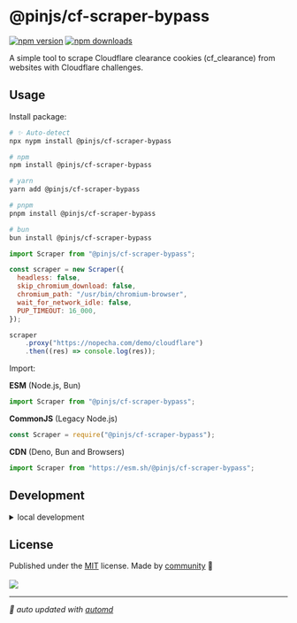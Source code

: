 # @pinjs/cf-scraper-bypass

<!-- automd:badges color=yellow -->

[![npm version](https://img.shields.io/npm/v/@pinjs/cf-scraper-bypass?color=yellow)](https://npmjs.com/package/@pinjs/cf-scraper-bypass)
[![npm downloads](https://img.shields.io/npm/dm/@pinjs/cf-scraper-bypass?color=yellow)](https://npmjs.com/package/@pinjs/cf-scraper-bypass)

<!-- /automd -->

A simple tool to scrape Cloudflare clearance cookies (cf_clearance) from websites with Cloudflare challenges.

## Usage

Install package:

<!-- automd:pm-install -->

```sh
# ✨ Auto-detect
npx nypm install @pinjs/cf-scraper-bypass

# npm
npm install @pinjs/cf-scraper-bypass

# yarn
yarn add @pinjs/cf-scraper-bypass

# pnpm
pnpm install @pinjs/cf-scraper-bypass

# bun
bun install @pinjs/cf-scraper-bypass
```

```js
import Scraper from "@pinjs/cf-scraper-bypass";

const scraper = new Scraper({
  headless: false,
  skip_chromium_download: false,
  chromium_path: "/usr/bin/chromium-browser",
  wait_for_network_idle: false,
  PUP_TIMEOUT: 16_000,
});

scraper
    .proxy("https://nopecha.com/demo/cloudflare")
    .then((res) => console.log(res));
```

<!-- /automd -->

Import:

<!-- automd:jsimport cjs cdn name="@pinjs/cf-scraper-bypass" -->

**ESM** (Node.js, Bun)

```js
import Scraper from "@pinjs/cf-scraper-bypass";
```

**CommonJS** (Legacy Node.js)

```js
const Scraper = require("@pinjs/cf-scraper-bypass");
```

**CDN** (Deno, Bun and Browsers)

```js
import Scraper from "https://esm.sh/@pinjs/cf-scraper-bypass";
```

<!-- /automd -->

## Development

<details>

<summary>local development</summary>

- Clone this repository
- Install latest LTS version of [Node.js](https://nodejs.org/en/)
- Enable [Corepack](https://github.com/nodejs/corepack) using `corepack enable`
- Install dependencies using `pnpm install`
- Run interactive tests using `pnpm dev`

</details>

## License

<!-- automd:contributors license=MIT -->

Published under the [MIT](https://github.com/pin705/cf-scraper-bypass/blob/main/LICENSE) license.
Made by [community](https://github.com/pin705/cf-scraper-bypass/graphs/contributors) 💛
<br><br>
<a href="https://github.com/pin705/cf-scraper-bypass/graphs/contributors">
<img src="https://contrib.rocks/image?repo=pin705/cf-scraper-bypass" />
</a>

<!-- /automd -->

<!-- automd:with-automd -->

---

_🤖 auto updated with [automd](https://automd.unjs.io)_

<!-- /automd -->

